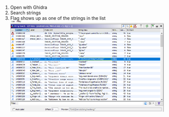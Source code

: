 1. Open with Ghidra
2. Search strings
3. Flag shows up as one of the strings in the list
![solution0](./d8cf96fd078e6e75f2e7c5a42d364660.png)